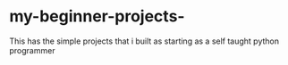 # my-beginner-projects-
This has the simple projects that i built as starting as a self taught python programmer
